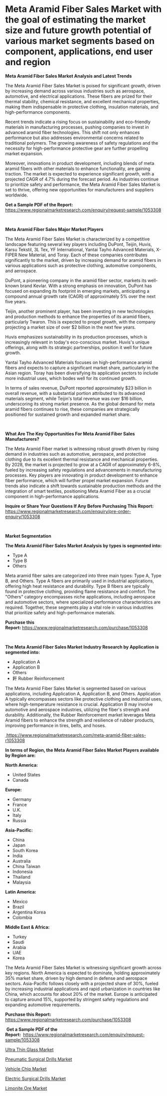 <p><h1>Meta Aramid Fiber Sales Market with the goal of estimating the market size and future growth potential of various market segments based on component, applications, end user and region</h1></p><p><strong>Meta Aramid Fiber Sales Market Analysis and Latest Trends</strong></p>
<p><p>The Meta Aramid Fiber Sales Market is poised for significant growth, driven by increasing demand across various industries such as aerospace, automotive, and electrical applications. These fibers are prized for their thermal stability, chemical resistance, and excellent mechanical properties, making them indispensable in protective clothing, insulation materials, and high-performance components.</p><p>Recent trends indicate a rising focus on sustainability and eco-friendly materials in manufacturing processes, pushing companies to invest in advanced aramid fiber technologies. This shift not only enhances performance but also addresses environmental concerns related to traditional polymers. The growing awareness of safety regulations and the necessity for high-performance protective gear are further propelling market expansion.</p><p>Moreover, innovations in product development, including blends of meta aramid fibers with other materials to enhance functionality, are gaining traction. The market is expected to experience significant growth, with a projected CAGR of 4.7% during the forecast period. As industries continue to prioritize safety and performance, the Meta Aramid Fiber Sales Market is set to thrive, offering new opportunities for manufacturers and suppliers worldwide.</p></p>
<p><strong>Get a Sample PDF of the Report:&nbsp;</strong> <a href="https://www.regionalmarketresearch.com/enquiry/request-sample/1053308">https://www.regionalmarketresearch.com/enquiry/request-sample/1053308</a></p>
<p>&nbsp;</p>
<p><strong>Meta Aramid Fiber Sales Major Market Players</strong></p>
<p><p>The Meta Aramid Fiber Sales Market is characterized by a competitive landscape featuring several key players including DuPont, Teijin, Huvis, Karsu Tekstil, 3L Tex, YF International, Yantai Tayho Advanced Materials, X-FIPER New Material, and Toray. Each of these companies contributes significantly to the market, driven by increasing demand for aramid fibers in various applications such as protective clothing, automotive components, and aerospace.</p><p>DuPont, a pioneering company in the aramid fiber sector, markets its well-known brand Kevlar. With a strong emphasis on innovation, DuPont has focused on expanding its footprint in emerging markets, anticipating a compound annual growth rate (CAGR) of approximately 5% over the next five years.</p><p>Teijin, another prominent player, has been investing in new technologies and production methods to enhance the properties of its aramid fibers, particularly Twaron. This is expected to propel growth, with the company projecting a market size of over $2 billion in the next few years.</p><p>Huvis emphasizes sustainability in its production processes, which is increasingly relevant in today's eco-conscious market. Huvis's unique offerings, along with its strategic partnerships, position it well for future growth.</p><p>Yantai Tayho Advanced Materials focuses on high-performance aramid fibers and expects to capture a significant market share, particularly in the Asian region. Toray has been diversifying its application sectors to include more industrial uses, which bodes well for its continued growth.</p><p>In terms of sales revenue, DuPont reported approximately $23 billion in overall revenue, with a substantial portion attributed to its advanced materials segment, while Teijin's total revenue was over $16 billion, underscoring its strong market presence. As the global demand for meta aramid fibers continues to rise, these companies are strategically positioned for sustained growth and expanded market share.</p></p>
<p>&nbsp;</p>
<p><strong>What Are The Key Opportunities For Meta Aramid Fiber Sales Manufacturers?</strong></p>
<p><p>The Meta Aramid Fiber market is witnessing robust growth driven by rising demand in industries such as automotive, aerospace, and protective clothing due to its excellent thermal resistance and mechanical properties. By 2028, the market is projected to grow at a CAGR of approximately 6-8%, fueled by increasing safety regulations and advancements in manufacturing processes. Key players are innovating in product development to enhance fiber performance, which will further propel market expansion. Future trends also indicate a shift towards sustainable production methods and the integration of smart textiles, positioning Meta Aramid Fiber as a crucial component in high-performance applications.</p></p>
<p><strong>Inquire or Share Your Questions If Any Before Purchasing This Report:</strong> <a href="https://www.regionalmarketresearch.com/enquiry/pre-order-enquiry/1053308">https://www.regionalmarketresearch.com/enquiry/pre-order-enquiry/1053308</a></p>
<p>&nbsp;</p>
<p><strong>Market Segmentation</strong></p>
<p><strong>The Meta Aramid Fiber Sales Market Analysis by types is segmented into:</strong></p>
<p><ul><li>Type A</li><li>Type B</li><li>Others</li></ul></p>
<p><p>Meta aramid fiber sales are categorized into three main types: Type A, Type B, and Others. Type A fibers are primarily used in industrial applications, offering high heat resistance and durability. Type B fibers are typically found in protective clothing, providing flame resistance and comfort. The "Others" category encompasses niche applications, including aerospace and automotive sectors, where specialized performance characteristics are required. Together, these segments play a vital role in various industries that prioritize safety and high-performance materials.</p></p>
<p><strong>Purchase this Report:&nbsp;</strong><a href="https://www.regionalmarketresearch.com/purchase/1053308">https://www.regionalmarketresearch.com/purchase/1053308</a></p>
<p>&nbsp;</p>
<p><strong>The Meta Aramid Fiber Sales Market Industry Research by Application is segmented into:</strong></p>
<p><ul><li>Application A</li><li>Application B</li><li>Others</li><li>飦	Rubber Reinforcement</li></ul></p>
<p><p>The Meta Aramid Fiber Sales Market is segmented based on various applications, including Application A, Application B, and Others. Application A typically encompasses sectors like protective clothing and industrial uses, where high-temperature resistance is crucial. Application B may involve automotive and aerospace industries, utilizing the fiber's strength and durability. Additionally, the Rubber Reinforcement market leverages Meta Aramid fibers to enhance the strength and resilience of rubber products, improving performance in tires, belts, and hoses.</p></p>
<p><a href="https://www.regionalmarketresearch.com/meta-aramid-fiber-sales-r1053308">&nbsp;https://www.regionalmarketresearch.com/meta-aramid-fiber-sales-r1053308</a></p>
<p><strong>In terms of Region, the Meta Aramid Fiber Sales Market Players available by Region are:</strong></p>
<p>
    <p> <strong> North America: </strong>
        <ul>
            <li>United States</li>
            <li>Canada</li>
        </ul>
        </p> 
    <p> <strong> Europe: </strong>
        <ul>
            <li>Germany</li>
            <li>France</li>
            <li>U.K.</li>
            <li>Italy</li>
            <li>Russia</li>
        </ul>
        </p> 
    <p> <strong> Asia-Pacific: </strong>
        <ul>
            <li>China</li>
            <li>Japan</li>
            <li>South Korea</li>
            <li>India</li>
            <li>Australia</li>
            <li>China Taiwan</li>
            <li>Indonesia</li>
            <li>Thailand</li>
            <li>Malaysia</li>
        </ul>
        </p> 
    <p> <strong> Latin America: </strong>
        <ul>
            <li>Mexico</li>
            <li>Brazil</li>
            <li>Argentina Korea</li>
            <li>Colombia</li>
        </ul>
        </p> 
    <p> <strong> Middle East & Africa: </strong>
        <ul>
            <li>Turkey</li>
            <li>Saudi</li>
            <li>Arabia</li>
            <li>UAE</li>
            <li>Korea</li>
        </ul>
    </p>
    </p>
<p><p>The Meta Aramid Fiber Sales Market is witnessing significant growth across key regions. North America is expected to dominate, holding approximately 35% market share, driven by high demand in defense and aerospace sectors. Asia-Pacific follows closely with a projected share of 30%, fueled by increasing industrial applications and rapid urbanization in countries like China, which accounts for about 20% of the market. Europe is anticipated to capture around 15%, supported by stringent safety regulations and expanding automotive requirements.</p></p>
<p><strong>Purchase this Report: </strong><a href="https://www.regionalmarketresearch.com/purchase/1053308">https://www.regionalmarketresearch.com/purchase/1053308</a></p>
<p>&nbsp;<strong>Get a Sample PDF of the Report:&nbsp;&nbsp;</strong><a href="https://www.regionalmarketresearch.com/enquiry/request-sample/1053308">https://www.regionalmarketresearch.com/enquiry/request-sample/1053308</a></p>
<p><strong></strong></p>
<p><p><a href="https://www.linkedin.com/pulse/comprehensive-analysis-global-ultra-thin-glass-market-growth-k0zwe?trackingId=BzrFe56TTWiSValNK%2FdT0w%3D%3D">Ultra Thin Glass Market</a></p><p><a href="https://medium.com/@theanastasiyah_38795/what-is-driving-the-global-pneumatic-surgical-drills-market-e2f10bb04862">Pneumatic Surgical Drills Market</a></p><p><a href="https://issuu.com/reportprime-2/docs/vehicle-chip-market-size-2030.pptx_730f871dc3a479">Vehicle Chip Market</a></p><p><a href="https://medium.com/@funky_-punky1/electric-surgical-drills-market-trends-a-detailed-study-of-its-market-segmentation-and-analyzing-af1244cccc41?postPublishedType=repub">Electric Surgical Drills Market</a></p><p><a href="https://www.linkedin.com/pulse/how-regions-adapting-limonite-ore-market-global-trends-overview-7h9ee?trackingId=wm0ykMQgSTGNWZBwXNK%2FFA%3D%3D">Limonite Ore Market</a></p></p>